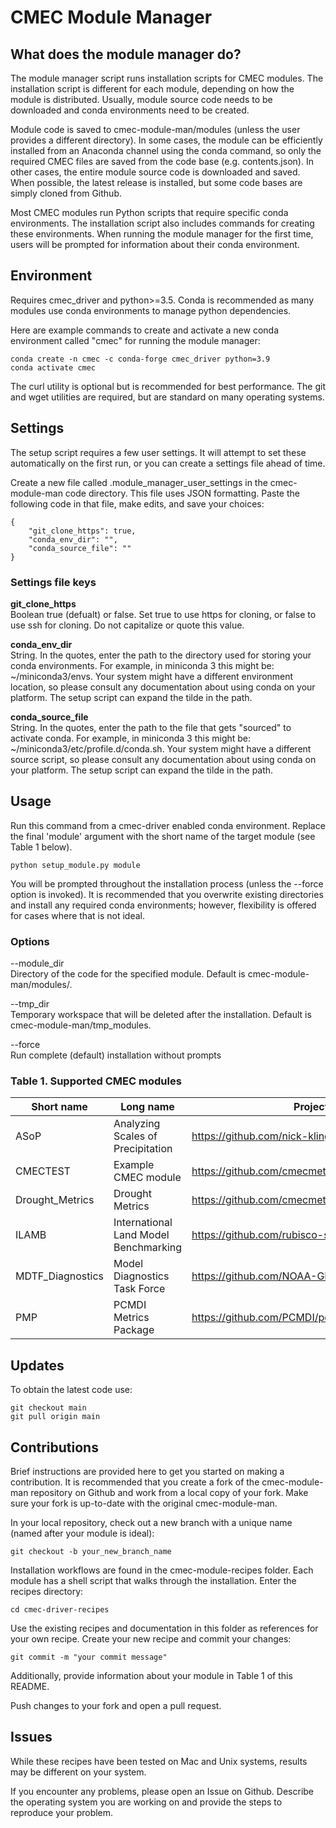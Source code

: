 CMEC Module Manager
===================

What does the module manager do?
--------------------------------

The module manager script runs installation scripts for CMEC modules. The installation script is different for each module, depending on how the module is distributed. Usually, module source code needs to be downloaded and conda environments need to be created.  

Module code is saved to cmec-module-man/modules (unless the user provides a different directory). In some cases, the module can be efficiently installed from an Anaconda channel using the conda command, so only the required CMEC files are saved from the code base (e.g. contents.json). In other cases, the entire module source code is downloaded and saved. When possible, the latest release is installed, but some code bases are simply cloned from Github.

Most CMEC modules run Python scripts that require specific conda environments. The installation script also includes commands for creating these environments. When running the module manager for the first time, users will be prompted for information about their conda environment.

Environment
-----------
Requires cmec_driver and python>=3.5. Conda is recommended as many modules use conda environments to manage python dependencies.

Here are example commands to create and activate a new conda environment called "cmec" for running the module manager:  
```
conda create -n cmec -c conda-forge cmec_driver python=3.9
conda activate cmec
```
The curl utility is optional but is recommended for best performance. The git and wget utilities are required, but are standard on many operating systems.

Settings
--------

The setup script requires a few user settings. It will attempt to set these automatically on the first run, or you can create a settings file ahead of time.

Create a new file called .module_manager_user_settings in the cmec-module-man code directory. This file uses JSON formatting. Paste the following code in that file, make edits, and save your choices:
```
{
    "git_clone_https": true,
    "conda_env_dir": "",
    "conda_source_file": ""
}
```

### Settings file keys

**git_clone_https**  
Boolean true (defualt) or false. Set true to use https for cloning, or false to use ssh for cloning. Do not capitalize or quote this value.

**conda_env_dir**  
String. In the quotes, enter the path to the directory used for storing your conda environments. For example, in miniconda 3 this might be: ~/miniconda3/envs. Your system might have a different environment location, so please consult any documentation about using conda on your platform. The setup script can expand the tilde in the path.

**conda_source_file**  
String. In the quotes, enter the path to the file that gets "sourced" to activate conda. For example, in miniconda 3 this might be: ~/miniconda3/etc/profile.d/conda.sh. Your system might have a different source script, so please consult any documentation about using conda on your platform. The setup script can expand the tilde in the path.

Usage
------
Run this command from a cmec-driver enabled conda environment. Replace the final 'module' argument with the short name of the target module (see Table 1 below).
```
python setup_module.py module
```
You will be prompted throughout the installation process (unless the --force option is invoked). It is recommended that you overwrite existing directories and install any required conda environments; however, flexibility is offered for cases where that is not ideal.

### Options 
--module_dir  
Directory of the code for the specified module. Default is cmec-module-man/modules/.  

--tmp_dir  
Temporary workspace that will be deleted after the installation. Default is cmec-module-man/tmp_modules.  

--force  
Run complete (default) installation without prompts

### Table 1. Supported CMEC modules

| Short name | Long name | Project code |
| ---------- | --------- | ------------- |
| ASoP | Analyzing Scales of Precipitation | https://github.com/nick-klingaman/ASoP |
| CMECTEST | Example CMEC module | https://github.com/cmecmetrics/example_cmec_module |
| Drought_Metrics | Drought Metrics | https://github.com/cmecmetrics/Drought_Metrics |
| ILAMB | International Land Model Benchmarking | https://github.com/rubisco-sfa/ILAMB |
| MDTF_Diagnostics | Model Diagnostics Task Force | https://github.com/NOAA-GFDL/MDTF-diagnostics |
| PMP | PCMDI Metrics Package |  https://github.com/PCMDI/pcmdi_metrics |


 

Updates
-------
To obtain the latest code use:  
```
git checkout main
git pull origin main
```

Contributions
-------------
Brief instructions are provided here to get you started on making a contribution. It is recommended that you create a fork of the cmec-module-man repository on Github and work from a local copy of your fork. Make sure your fork is up-to-date with the original cmec-module-man.

In your local repository, check out a new branch with a unique name (named after your module is ideal):
```
git checkout -b your_new_branch_name
```
Installation workflows are found in the cmec-module-recipes folder. Each module has a shell script that walks through the installation. Enter the recipes directory:   
```
cd cmec-driver-recipes
```
Use the existing recipes and documentation in this folder as references for your own recipe. Create your new recipe and commit your changes:
```
git commit -m "your commit message"
```
Additionally, provide information about your module in Table 1 of this README.

Push changes to your fork and open a pull request.

Issues
------
While these recipes have been tested on Mac and Unix systems, results may be different on your system.

If you encounter any problems, please open an Issue on Github. Describe the operating system you are working on and provide the steps to reproduce your problem. 

